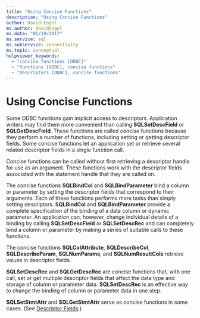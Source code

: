 ```yaml
---
title: "Using Concise Functions"
description: "Using Concise Functions"
author: David-Engel
ms.author: davidengel
ms.date: "01/19/2017"
ms.service: sql
ms.subservice: connectivity
ms.topic: conceptual
helpviewer_keywords:
  - "concise functions [ODBC]"
  - "functions [ODBC], concise functions"
  - "descriptors [ODBC], concise functions"
---
```

# Using Concise Functions
Some ODBC functions gain implicit access to descriptors. Application writers may find them more convenient than calling **SQLSetDescField** or **SQLGetDescField**. These functions are called *concise* functions because they perform a number of functions, including setting or getting descriptor fields. Some concise functions let an application set or retrieve several related descriptor fields in a single function call.  
  
 Concise functions can be called without first retrieving a descriptor handle for use as an argument. These functions work with the descriptor fields associated with the statement handle that they are called on.  
  
 The concise functions **SQLBindCol** and **SQLBindParameter** bind a column or parameter by setting the descriptor fields that correspond to their arguments. Each of these functions performs more tasks than simply setting descriptors. **SQLBindCol** and **SQLBindParameter** provide a complete specification of the binding of a data column or dynamic parameter. An application can, however, change individual details of a binding by calling **SQLSetDescField** or **SQLSetDescRec** and can completely bind a column or parameter by making a series of suitable calls to these functions.  
  
 The concise functions **SQLColAttribute**, **SQLDescribeCol**, **SQLDescribeParam**, **SQLNumParams**, and **SQLNumResultCols** retrieve values in descriptor fields.  
  
 **SQLSetDescRec** and **SQLGetDescRec** are concise functions that, with one call, set or get multiple descriptor fields that affect the data type and storage of column or parameter data. **SQLSetDescRec** is an effective way to change the binding of column or parameter data in one step.  
  
 **SQLSetStmtAttr** and **SQLGetStmtAttr** serve as concise functions in some cases. (See [Descriptor Fields](../../../odbc/reference/develop-app/descriptor-fields.md).)
